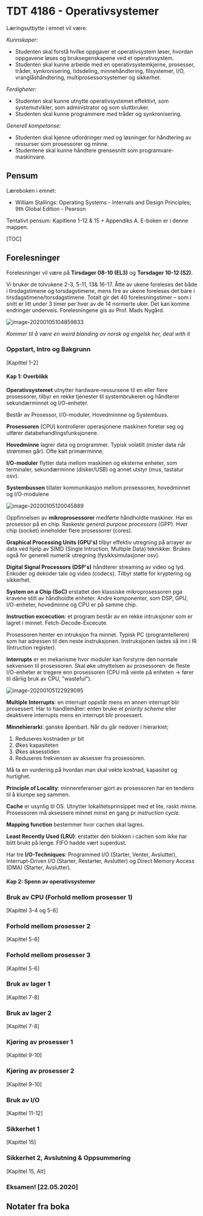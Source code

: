 # TDT 4186 - Operativsystemer

Læringsutbytte i emnet vil være:

*Kunnskaper:*

- Studenten skal forstå hvilke oppgaver et operativsystem løser, hvordan oppgavene løses og bruksegenskapene ved et operativsystem.
- Studenten skal kunne arbeide med en operativsystemkjerne, prosesser, tråder, synkronisering, tidsdeling, minnehåndtering, filsystemer, I/O, vranglåshåndtering, multiprosessorsystemer og sikkerhet.

*Ferdigheter:*

- Studenten skal kunne utnytte operativsystemet effektivt, som systemutvikler, som administrator og som sluttbruker.
- Studenten skal kunne programmere med tråder og synkronisering. 

*Generell kompetanse:*

- Studenten skal kjenne utfordringer med og løsninger for håndtering av ressurser som prosessorer og minne.
- Studentene skal kunne håndtere grensesnitt som programvare-maskinvare.



## Pensum

Læreboken i emnet:

- William Stallings: Operating Systems - Internals and Design Principles; 9th Global Edition - Pearson

Tentativt pensum: Kapitlene 1-12 & 15 + Appendiks A.  E-boken er i denne mappen. 



[TOC]



## Forelesninger

Forelesninger vil være på **Tirsdager 08-10 (EL3)** og **Torsdager 10-12 (S2)**. 

Vi bruker de tolvukene 2-3, 5-11, 13& 16-17. Åtte av ukene foreleses det både i tirsdagstimene og torsdagstimene, mens fire av ukene foreleses det bare i tirsdagstimene/torsdagstimene. Totalt gir det 40 forelesningstimer – som i snitt er litt under 3 timer per hver av de 14 normerte uker. Det kan komme endringer underveis. Forelesningene gis av Prof. Mads Nygård.



![image-20200105104859833](/home/kristoffer/.config/Typora/typora-user-images/image-20200105104859833.png)



*Kommer til å være en weird blanding av norsk og engelsk her, deal with it*



### Oppstart, Intro og Bakgrunn

[Kapittel 1-2]

#### Kap 1: Overblikk

**Operativsystemet** utnytter hardware-ressursene til en eller flere prosessorer, tilbyr en rekke tjenester til systembrukeren og håndterer sekundærminnet og I/O-enheter. 

Består av Prosessor, I/O-moduler, Hovedminnne og Systembuss.

**Prosessoren** (CPU) kontrollerer operasjonene maskinen foretar seg og utfører databehandlingsfunksjonene. 

**Hovedminne** lagrer data og programmer. Typisk volatilt (mister data når strømmen går). Ofte kalt primærminne. 

**I/O-moduler** flytter data mellom maskinen og eksterne enheter, som terminaler, sekundærminne (disker/USB) og annet utstyr (mus, tastatur osv). 

**Systembussen** tillater kommunikasjon mellom prosessoren, hovedminnet og I/O-modulene

![image-20200105120045889](/home/kristoffer/.config/Typora/typora-user-images/image-20200105120045889.png)

Oppfinnelsen av **mikroprosessorer** medførte håndholdte maskiner. Har en prosessor på en chip. Raskeste *general purpose processors* (GPP). Hver chip (socket) inneholder flere prosessorer (cores). 

**Graphical Processing Units (GPU's)** tilbyr effektiv utregning på arrayer av data ved hjelp av SIMD (Single Intruction, Multiple Data) teknikker. Brukes også for generell numerik utregning (fysikksimulasjoner osv). 

**Digital Signal Processors (DSP's)** håndterer streaming av video og lyd. Enkoder og dekoder tale og video (codecs). Tilbyr støtte for kryptering og sikkerhet.

**System on a Chip (SoC)** erstattet den klassiske mikroprosessoren pga kravene stilt av håndholdte enheter. Andre komponenter, som DSP, GPU, I/O-enheter, hovedminne og CPU er på samme chip. 

**Instruction excecution**: et program består av en rekke intruksjoner som er lagret i minnet. Fetch-Decode-Excecute. 

Prosessoren henter en intruksjon fra minnet. Typisk PC (programtelleren) som har adressen til den neste instruksjonen. Instruksjonen lastes så inn i IR (Intruction register). 

**Interrupts** er en mekanisme hvor moduler kan forstyrre den normale sekvensen til prosessoren. Skal øke utnyttelsen av prosessoren: de fleste I/O-enheter er tregere enn prosessoren (CPU må vente på enheten -> fører til dårlig bruk av CPU, "wasteful"). 

![image-20200105122929095](/home/kristoffer/.config/Typora/typora-user-images/image-20200105122929095.png)

**Multiple Interrupts**: en interrupt oppstår mens en annen interrupt blir prosessert. Har to handlemåter: enten bruke et *priority scheme* eller deaktivere interrupts mens en interrupt blir prosessert. 

**Minnehierarki**: ganske åpenbart. Når du går nedover i hierarkiet;

1. Reduseres kostnaden pr bit
2. Økes kapasiteten
3. Økes aksesstiden
4. Reduseres frekvensen av aksesser fra prosessoren. 

Må ta en vurdering på hvordan man skal vekte kostnad, kapasitet og hurtighet. 

**Principle of Locality**: minnereferanser gjort av prosessoren har en tendens til å klumpe seg sammen. 

**Cache** er usynlig til OS. Utnytter lokalitetsprinsippet med et lite, raskt minne. Prosessoren må aksessere minnet minst en gang pr *instruction cycle*. 

**Mapping function** bestemmer hvor cachen skal lagres. 

**Least Recently Used (LRU)**: erstatter den blokken i cachen som ikke har blitt brukt på lenge. FIFO hadde vært superdust. 

Har tre **I/O-Techniques**: Programmed I/O (Starter, Venter, Avslutter), Interrupt-Driven I/O (Starter, Restarter, Avslutter) og Direct Memory Access (DMA) (Starter, Avslutter). 



#### Kap 2: Spenn av operativsystemer





### Bruk av CPU (Forhold mellom prosesser 1)

[Kapittel 3-4 og 5-6]

### Forhold mellom prosesser 2

[Kapittel 5-6]

### Forhold mellom prosesser 3

[Kapittel 5-6]

### Bruk av lager 1

[Kapittel 7-8]

### Bruk av lager 2

[Kapittel 7-8]

### Kjøring av prosesser 1

[Kapittel 9-10]

### Kjøring av prosesser 2

[Kapittel 9-10]

### Bruk av I/O

[Kapittel 11-12]

### Sikkerhet 1

[Kapittel 15]

### Sikkerhet 2, Avslutning & Oppsummering

[Kapittel 15, Alt]

### Eksamen! [22.05.2020]





## Notater fra boka









